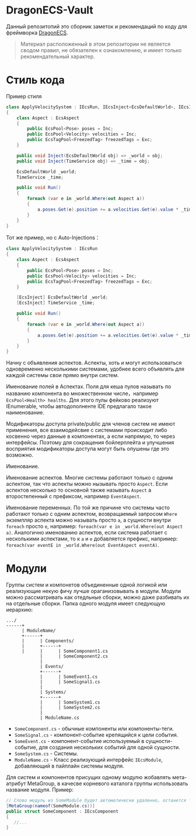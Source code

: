 # DragonECS-Vault
Данный репозитопий это сборник заметок и рекомендаций по коду для фреймворка [DragonECS](https://github.com/DCFApixels/DragonECS). 
> Материал расположенный в этом репозитории не является сводом правил, не обязателен к ознакомлению, и имеет только рекомендательный характер.

# Стиль кода

Пример стиля
```csharp
class ApplyVelocitySystem : IEcsRun, IEcsInject<EcsDefaultWorld>, IEcsInject<TimeService>
{
    class Aspect : EcsAspect
    {
        public EcsPool<Pose> poses = Inc;
        public EcsPool<Velocity> velocities = Inc;
        public EcsTagPool<FreezedTag> freezedTags = Exc;
    }

    public void Inject(EcsDefaultWorld obj) => _world = obj;
    public void Inject(TimeService obj) => _time = obj;

    EcsDefaultWorld _world;
    TimeService _time;

    public void Run()
    {
        foreach (var e in _world.Where(out Aspect a))
        {
            a.poses.Get(e).position += a.velocities.Get(e).value * _time.DeltaTime;
        }
    }
}
```
Тот же пример, но с Auto-Injections：
```csharp
class ApplyVelocitySystem : IEcsRun
{
    class Aspect : EcsAspect
    {
        public EcsPool<Pose> poses = Inc;
        public EcsPool<Velocity> velocities = Inc;
        public EcsTagPool<FreezedTag> freezedTags = Exc;
    }

    [EcsInject] EcsDefaultWorld _world;
    [EcsInject] TimeService _time;

    public void Run()
    {
        foreach (var e in _world.Where(out Aspect a))
        {
            a.poses.Get(e).position += a.velocities.Get(e).value * _time.DeltaTime;
        }
    }
}
```


Начну с объявления аспектов. Аспекты, хоть и могут использоваться одновременно несколькими системами, удобнее всего объявлять для каждой системы свои прямо внутри систем. 

Именование полей в Аспектах. Поля для кеша пулов называть по названию компонента во множественном числе，например `EcsPool<Health> healths`. Для этого пулы фейково реализуют IEnumerable<T>, чтобы автодополненте IDE предлагало такое наименование.

Модификаторы доступа private/public для членов систем не имеют применения, все взаимодейсвие с системами происходит либо косвенно через данные в компонентах, а если напрямую, то через интерфейсы. Поэтому для сокращения бойлерплейта и улучшения восприятия модификаторы доступа могут быть опушены где это возможно.

Именование. 

Именование аспектов. Многие системы работают только с одним аспектом, так что аспекты можно нызывать просто `Aspect`. Если аспектов несколько то основной также называть `Aspect` а второстепенный с префиксом, например `EventAspect`. 

Именование переменных. По той же причине что системы часто работают только с одним аспектом, возвращаемый запросом `Where` экземпляр аспекта можно называть просто `a`, а сущности внутри `foreach` просто `e`, например: `foreach(var e in _world.Where(out Aspect a)`. Аналогично именованию аспектов, если система работает с несколькими аспектами, то к `a` и `e` добавляется префикс, например: `foreach(var eventE in _world.Where(out EventAspect eventA)`.

# Модули
Группы систем и компонетов объединенные одной логикой или реализующие некую фичу лучше ораганизовывать в модули. Модули можно рассматривать как  отедльные сборки, можно даже разбивать их на отдельные сборки.
Папка одного модуля имеет следующую иерархию:
```
.../
------+
      | ModuleName/
      +------+
      |      | Components/
      |      +------+
      |      |      | SomeComponent1.cs
             |      | SomeComponent2.cs
             |       
             | Events/
             +------+
             |      | SomeEvent1.cs
             |      | SomeSignal1.cs
             |       
             | Systems/
             +------+
             |      | SomeSystem1.cs
             |      | SomeSystem2.cs
             |       
             | ModuleName.cs
```
+ `SomeComponent.cs` - обычные компоненты или компоненты-теги.
+ `SomeSignal.cs` - компонент-событие крепящийся к цели события.
+ `SomeEvent.cs` - компонент-событие используемый в сущности-событие, для создания нескольких событий для одной сущности.
+ `SomeSystem.cs` - Системы.
+ `ModuleName.cs` - Класс реализующий интерфейс `IEcsModule`, добавляющий в пайплайн системы модуля.

Для систем и компонентов присущих одному модулю жобавлять мета-атрибут MetaGroup, в качесве корневого каталога группы использовать название модуля. Пример:
```c#
// Слово модуль из SomeModule будет автоматически удаленно, останется только Some
[MetaGroup(nameof(SomeModule.cs))]
public struct SomeComponent : IEcsComponent
{
   //...
}
```
